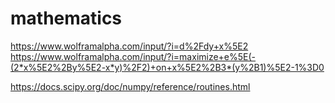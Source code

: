 # mathematics
https://www.wolframalpha.com/input/?i=d%2Fdy+x%5E2 <br>
https://www.wolframalpha.com/input/?i=maximize+e%5E(-(2*x%5E2%2By%5E2-x*y)%2F2)+on+x%5E2%2B3*(y%2B1)%5E2-1%3D0

https://docs.scipy.org/doc/numpy/reference/routines.html
